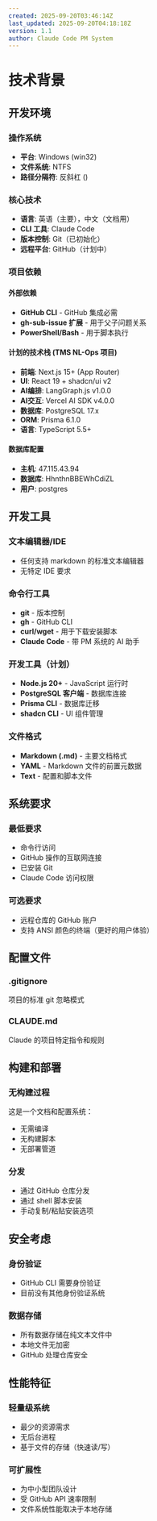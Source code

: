 ```yaml
---
created: 2025-09-20T03:46:14Z
last_updated: 2025-09-20T04:18:18Z
version: 1.1
author: Claude Code PM System
---
```


# 技术背景

## 开发环境

### 操作系统
- **平台**: Windows (win32)
- **文件系统**: NTFS
- **路径分隔符**: 反斜杠 (\)

### 核心技术
- **语言**: 英语（主要），中文（文档用）
- **CLI 工具**: Claude Code
- **版本控制**: Git（已初始化）
- **远程平台**: GitHub（计划中）

### 项目依赖

#### 外部依赖
- **GitHub CLI** - GitHub 集成必需
- **gh-sub-issue 扩展** - 用于父子问题关系
- **PowerShell/Bash** - 用于脚本执行

#### 计划的技术栈 (TMS NL-Ops 项目)
- **前端**: Next.js 15+ (App Router)
- **UI**: React 19 + shadcn/ui v2
- **AI编排**: LangGraph.js v1.0.0
- **AI交互**: Vercel AI SDK v4.0.0
- **数据库**: PostgreSQL 17.x
- **ORM**: Prisma 6.1.0
- **语言**: TypeScript 5.5+

#### 数据库配置
- **主机**: 47.115.43.94
- **数据库**: HhnthnBBEWhCdiZL
- **用户**: postgres

## 开发工具

### 文本编辑器/IDE
- 任何支持 markdown 的标准文本编辑器
- 无特定 IDE 要求

### 命令行工具
- **git** - 版本控制
- **gh** - GitHub CLI
- **curl/wget** - 用于下载安装脚本
- **Claude Code** - 带 PM 系统的 AI 助手

### 开发工具（计划）
- **Node.js 20+** - JavaScript 运行时
- **PostgreSQL 客户端** - 数据库连接
- **Prisma CLI** - 数据库迁移
- **shadcn CLI** - UI 组件管理

### 文件格式
- **Markdown (.md)** - 主要文档格式
- **YAML** - Markdown 文件的前置元数据
- **Text** - 配置和脚本文件

## 系统要求

### 最低要求
- 命令行访问
- GitHub 操作的互联网连接
- 已安装 Git
- Claude Code 访问权限

### 可选要求
- 远程仓库的 GitHub 账户
- 支持 ANSI 颜色的终端（更好的用户体验）

## 配置文件

### .gitignore
项目的标准 git 忽略模式

### CLAUDE.md
Claude 的项目特定指令和规则

## 构建和部署

### 无构建过程
这是一个文档和配置系统：
- 无需编译
- 无构建脚本
- 无部署管道

### 分发
- 通过 GitHub 仓库分发
- 通过 shell 脚本安装
- 手动复制/粘贴安装选项

## 安全考虑

### 身份验证
- GitHub CLI 需要身份验证
- 目前没有其他身份验证系统

### 数据存储
- 所有数据存储在纯文本文件中
- 本地文件无加密
- GitHub 处理仓库安全

## 性能特征

### 轻量级系统
- 最少的资源需求
- 无后台进程
- 基于文件的存储（快速读/写）

### 可扩展性
- 为中小型团队设计
- 受 GitHub API 速率限制
- 文件系统性能取决于本地存储